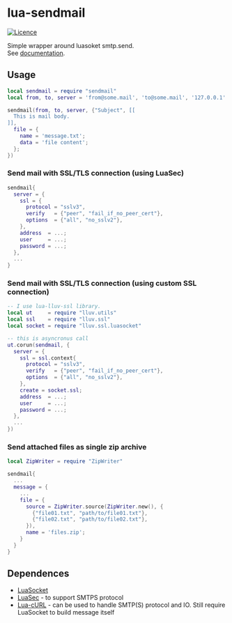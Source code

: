 lua-sendmail
============
[![Licence](http://img.shields.io/badge/Licence-MIT-brightgreen.svg)](LICENCE.txt)

Simple wrapper around luasoket smtp.send.<br/>
See [documentation](http://moteus.github.io/sendmail/index.html).

## Usage

```Lua
local sendmail = require "sendmail"
local from, to, server = 'from@some.mail', 'to@some.mail', '127.0.0.1'

sendmail(from, to, server, {"Subject", [[
  This is mail body.
]],
  file = {
    name = 'message.txt';
    data = 'file content';
  };
})
```

### Send mail with SSL/TLS connection (using LuaSec)
```Lua
sendmail{
  server = {
    ssl = {
      protocol = "sslv3",
      verify   = {"peer", "fail_if_no_peer_cert"},
      options  = {"all", "no_sslv2"},
    },
    address  = ...;
    user     = ...;
    password = ...;
  },
  ...
}
```

### Send mail with SSL/TLS connection (using custom SSL connection)
```Lua
-- I use lua-lluv-ssl library.
local ut     = require "lluv.utils"
local ssl    = require "lluv.ssl"
local socket = require "lluv.ssl.luasocket"

-- this is asyncronus call
ut.corun(sendmail, {
  server = {
    ssl = ssl.context{
      protocol = "sslv3",
      verify   = {"peer", "fail_if_no_peer_cert"},
      options  = {"all", "no_sslv2"},
    },
    create = socket.ssl;
    address  = ...;
    user     = ...;
    password = ...;
  },
  ...
})
```

### Send attached files as single zip archive
```Lua
local ZipWriter = require "ZipWriter"

sendmail{
  ...
  message = {
    ...
    file = {
      source = ZipWriter.source(ZipWriter.new(), {
        {"file01.txt", "path/to/file01.txt"},
        {"file02.txt", "path/to/file02.txt"},
      }),
      name = 'files.zip';
    }
  }
}
```


## Dependences
* [LuaSocket](https://luarocks.org/modules/luarocks/luasocket)
* [LuaSec](https://luarocks.org/modules/brunoos/luasec) - to support SMTPS protocol
* [Lua-cURL](https://luarocks.org/modules/moteus/lua-curl) - can be used to handle SMTP(S) protocol and IO. Still require LuaSocket to build message itself


